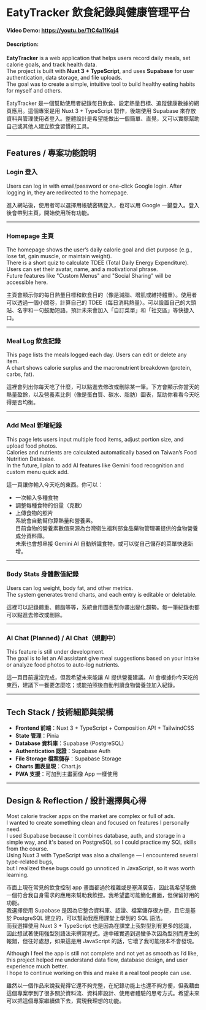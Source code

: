 # EatyTracker 飲食紀錄與健康管理平台  
#### Video Demo: https://youtu.be/TtC4a11Kqj4  
#### Description:

**EatyTracker** is a web application that helps users record daily meals, set calorie goals, and track health data.  
The project is built with **Nuxt 3 + TypeScript**, and uses **Supabase** for user authentication, data storage, and file uploads.  
The goal was to create a simple, intuitive tool to build healthy eating habits for myself and others.

EatyTracker 是一個幫助使用者紀錄每日飲食、設定熱量目標、追蹤健康數據的網頁應用。這個專案是用 Nuxt 3 + TypeScript 製作，後端使用 Supabase 來存放資料與管理使用者登入。整體設計是希望能做出一個簡單、直覺，又可以實際幫助自己或其他人建立飲食習慣的工具。

---

## Features / 專案功能說明

### **Login 登入**
Users can log in with email/password or one-click Google login. After logging in, they are redirected to the homepage.

進入網站後，使用者可以選擇用帳號密碼登入，也可以用 Google 一鍵登入。登入後會帶到主頁，開始使用所有功能。

---

### **Homepage 主頁**
The homepage shows the user’s daily calorie goal and diet purpose (e.g., lose fat, gain muscle, or maintain weight).  
There is a short quiz to calculate TDEE (Total Daily Energy Expenditure).  
Users can set their avatar, name, and a motivational phrase.  
Future features like "Custom Menus" and "Social Sharing" will be accessible here.

主頁會顯示你的每日熱量目標和飲食目的（像是減脂、增肌或維持體重）。使用者可以透過一個小問卷，計算自己的 TDEE（每日消耗熱量）。可以設置自己的大頭貼、名字和一句鼓勵短語。預計未來會加入「自訂菜單」和「社交區」等快捷入口。

---

### **Meal Log 飲食記錄**
This page lists the meals logged each day. Users can edit or delete any item.  
A chart shows calorie surplus and the macronutrient breakdown (protein, carbs, fat).

這裡會列出你每天吃了什麼，可以點進去修改或刪除某一筆。下方會顯示你當天的熱量盈餘，以及營養素比例（像是蛋白質、碳水、脂肪）圖表，幫助你看看今天吃得是否均衡。

---

### **Add Meal 新增紀錄**
This page lets users input multiple food items, adjust portion size, and upload food photos.  
Calories and nutrients are calculated automatically based on Taiwan’s Food Nutrition Database.  
In the future, I plan to add AI features like Gemini food recognition and custom menu quick add.

這一頁讓你輸入今天吃的東西。你可以：
- 一次輸入多種食物
- 調整每種食物的份量（克數）
- 上傳食物的照片  
系統會自動幫你算熱量和營養素。  
目前食物的營養素數值來源為台灣衛生福利部食品藥物管理署提供的食物營養成分資料庫。  
未來也會想串接 Gemini AI 自動辨識食物，或可以從自己儲存的菜單快速新增。

---

### **Body Stats 身體數值紀錄**
Users can log weight, body fat, and other metrics.  
The system generates trend charts, and each entry is editable or deletable.

這裡可以記錄體重、體脂等等，系統會用圖表幫你畫出變化趨勢。每一筆紀錄也都可以點進去修改或刪除。

---

### **AI Chat (Planned) / AI Chat（規劃中）**
This feature is still under development.  
The goal is to let an AI assistant give meal suggestions based on your intake or analyze food photos to auto-log nutrients.

這一頁目前還沒完成，但我希望未來能讓 AI 提供營養建議。AI 會根據你今天吃的東西，建議下一餐要怎麼吃；或能拍照後自動判讀食物營養並加入紀錄。

---

## Tech Stack / 技術細節與架構

- **Frontend 前端**：Nuxt 3 + TypeScript + Composition API + TailwindCSS  
- **State 管理**：Pinia  
- **Database 資料庫**：Supabase (PostgreSQL)  
- **Authentication 認證**：Supabase Auth  
- **File Storage 檔案儲存**：Supabase Storage  
- **Charts 圖表呈現**：Chart.js  
- **PWA 支援**：可加到主畫面像 App 一樣使用  

---

## Design & Reflection / 設計選擇與心得

Most calorie tracker apps on the market are complex or full of ads.  
I wanted to create something clean and focused on features I personally need.  
I used Supabase because it combines database, auth, and storage in a simple way, and it's based on PostgreSQL so I could practice my SQL skills from the course.  
Using Nuxt 3 with TypeScript was also a challenge — I encountered several type-related bugs,  
but I realized these bugs could go unnoticed in JavaScript, so it was worth learning.

市面上現在常見的飲食控制 app 畫面都過於複雜或是塞滿廣告，因此我希望能做一個符合我自身需求的應用來幫助我飲控。我希望盡可能簡化畫面，但保留好用的功能。  
我選擇使用 Supabase 是因為它整合資料庫、認證、檔案儲存很方便，且它是基於 PostgreSQL 建立的，可以幫助我應用課堂上學到的 SQL 語法。  
而我選擇使用 Nuxt 3 + TypeScript 也是因為在課堂上我對型別有更多的認識，因此想試著使用強型別語法來撰寫程式。途中確實遇到過蠻多次因為型別而產生的報錯，但往好處想，如果這是用 JavaScript 的話，它壞了我可能根本不會發現。

Although I feel the app is still not complete and not yet as smooth as I’d like,  
this project helped me understand data flow, database design, and user experience much better.  
I hope to continue working on this and make it a real tool people can use.

雖然以一個作品來說我覺得它還不夠完整，在紀錄功能上也還不夠方便，但我藉由這個專案學到了很多關於資料流、資料庫設計、使用者體驗的思考方式。希望未來可以把這個專案繼續做下去，實現我理想的功能。
